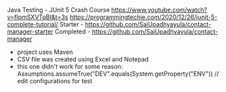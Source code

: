 Java Testing - JUnit 5 Crash Course
https://www.youtube.com/watch?v=flpmSXVTqBI&t=3s
https://programmingtechie.com/2020/12/26/junit-5-complete-tutorial/
Starter - https://github.com/SaiUpadhyayula/contact-manager-starter 
Completed - https://github.com/SaiUpadhyayula/contact-manager

- project uses Maven
- CSV file was created using Excel and Notepad
- this one didn't work for some reason: Assumptions.assumeTrue("DEV".equals(System.getProperty("ENV"))    // edit configurations for test 